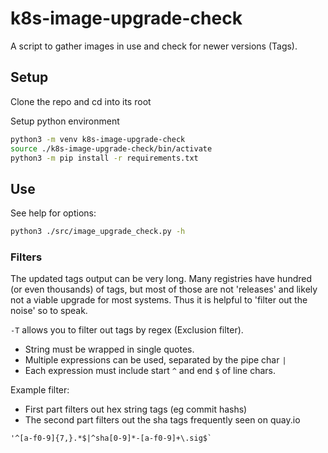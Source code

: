 # k8s-image-upgrade-check  

A script to gather images in use and check for newer versions (Tags). 

## Setup
Clone the repo and cd into its root

Setup python environment
```bash
python3 -m venv k8s-image-upgrade-check
source ./k8s-image-upgrade-check/bin/activate
python3 -m pip install -r requirements.txt
```

## Use

See help for options:
```bash
python3 ./src/image_upgrade_check.py -h
```


### Filters
The updated tags output can be very long. Many registries have hundred (or even thousands) of tags, but most of those are not 'releases' and likely not a viable upgrade for most systems. Thus it is helpful to 'filter out the noise' so to speak.

`-T` allows you to filter out tags by regex (Exclusion filter).
- String must be wrapped in single quotes. 
- Multiple expressions can be used, separated by the pipe char `|` 
- Each expression must include start `^` and end `$` of line chars.


Example filter: 
- First part filters out hex string tags (eg commit hashs)
- The second part filters out the sha tags frequently seen on quay.io
```
'^[a-f0-9]{7,}.*$|^sha[0-9]*-[a-f0-9]+\.sig$`
```
